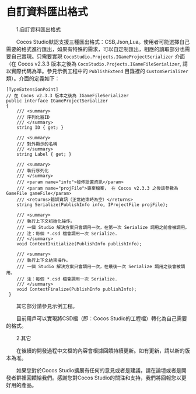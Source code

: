 # **自訂資料匯出格式** #

&emsp;&emsp;1.自訂資料匯出格式

&emsp;&emsp;Cocos Studio默認支援三種匯出格式：CSB,Json,Lua。使用者可能選擇自己需要的格式進行匯出，如果有特殊的需求，可以自定制匯出，相應的讀取部分也需要自己實現。只需要實現 `CocoStudio.Projects.IGameProjectSerializer` 介面（在 Cocos v2.3.3 版本之後為 `CocoStudio.Projects.IGameFileSerializer`, 請以實際代碼為準。參見示例工程中的 `PublishExtend` 目錄裡的 `CustomSerializer` 類）。介面的定義如下：

    [TypeExtensionPoint]
	// 在 Cocos v2.3.3 版本之後為 IGameFileSerializer
    public interface IGameProjectSerializer
    {
        /// <summary>
        /// 序列化器ID
        /// </summary>
        string ID { get; }

        /// <summary>
        /// 對外顯示的名稱
        /// </summary>
        string Label { get; }

        /// <summary>
        /// 執行序列化
        /// </summary>
        /// <param name="info">發佈設置資訊</param>
        /// <param name="projFile">專案檔案， 在 Cocos v2.3.3 之後該參數為 GameFile gameFile</param>
        /// <returns>錯誤資訊（正常結束時為空）</returns>
        string Serialize(PublishInfo info, IProjectFile projFile);

        /// <summary>
        /// 執行上下文初始化操作。
        /// 一個 Studio 解決方案只會調用一次，在第一次 Serialize 調用之前會被調用。
        /// 注：每個 *.csd 檔會調用一次 Serialize.
        /// </summary>
        void ContextInitialize(PublishInfo publishInfo);

        /// <summary>
        /// 執行上下文結束操作。
        /// 一個 Studio 解決方案只會調用一次，在最後一次 Serialize 調用之後會被調用。
        /// 注：每個 *.csd 檔會調用一次 Serialize.
        /// </summary>
        void ContextFinalize(PublishInfo publishInfo);
     }

&emsp;&emsp;其它部分請參見示例工程。

&emsp;&emsp;目前用戶可以實現將CSD檔（即：Cocos Studio的工程檔）轉化為自己需要的格式。

&emsp;&emsp;2.其它

&emsp;&emsp;在後續的開發過程中文檔的內容會根據回饋持續更新。如有更新，請以新的版本為准。

&emsp;&emsp;如果您對於Cocos Studio擴展有任何的意見或者是建議，請在論壇或者是開發者群裡回饋給我們。感謝您對Cocos Studio的關注和支持，我們將回報您以更好用的產品。
